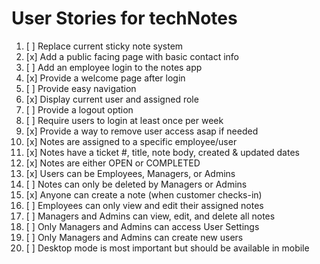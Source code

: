 <!--
 * @Author: Joshua Eigbe self@joshuaeigbe.com
 * @Github: https://github.com/jsh007
 * @Date: 2024-01-04 10:15:24
 * @LastEditors: Joshua Eigbe self@joshuaeigbe.com
 * @LastEditTime: 2024-01-15 12:07:11
 * @FilePath: /mern_frontend_app2/UserStories.md
 * @copyrightText: Copyright (c) Joshua Eigbe. All Rights Reserved.
 * @Description: See Github repo
-->

# User Stories for techNotes

1. [ ] Replace current sticky note system
2. [x] Add a public facing page with basic contact info
3. [ ] Add an employee login to the notes app
4. [x] Provide a welcome page after login
5. [ ] Provide easy navigation
6. [x] Display current user and assigned role
7. [ ] Provide a logout option
8. [ ] Require users to login at least once per week
9. [x] Provide a way to remove user access asap if needed
10. [x] Notes are assigned to a specific employee/user
11. [x] Notes have a ticket #, title, note body, created & updated dates
12. [x] Notes are either OPEN or COMPLETED
13. [x] Users can be Employees, Managers, or Admins
14. [ ] Notes can only be deleted by Managers or Admins
15. [x] Anyone can create a note (when customer checks-in)
16. [ ] Employees can only view and edit their assigned notes
17. [ ] Managers and Admins can view, edit, and delete all notes
18. [ ] Only Managers and Admins can access User Settings
19. [ ] Only Managers and Admins can create new users
20. [ ] Desktop mode is most important but should be available in mobile
